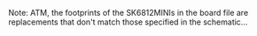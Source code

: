 Note:
ATM, the footprints of the SK6812MINIs in the board file are replacements that don't match those specified in the schematic...
